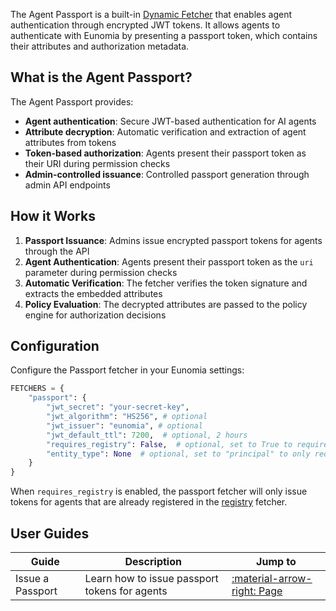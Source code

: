 The Agent Passport is a built-in [Dynamic Fetcher](../index.md) that enables agent authentication through encrypted JWT tokens. It allows agents to authenticate with Eunomia by presenting a passport token, which contains their attributes and authorization metadata.

## What is the Agent Passport?

The Agent Passport provides:

- **Agent authentication**: Secure JWT-based authentication for AI agents
- **Attribute decryption**: Automatic verification and extraction of agent attributes from tokens
- **Token-based authorization**: Agents present their passport token as their URI during permission checks
- **Admin-controlled issuance**: Controlled passport generation through admin API endpoints

## How it Works

1. **Passport Issuance**: Admins issue encrypted passport tokens for agents through the API
2. **Agent Authentication**: Agents present their passport token as the `uri` parameter during permission checks
3. **Automatic Verification**: The fetcher verifies the token signature and extracts the embedded attributes
4. **Policy Evaluation**: The decrypted attributes are passed to the policy engine for authorization decisions

## Configuration

Configure the Passport fetcher in your Eunomia settings:

```python
FETCHERS = {
    "passport": {
        "jwt_secret": "your-secret-key",
        "jwt_algorithm": "HS256", # optional
        "jwt_issuer": "eunomia", # optional
        "jwt_default_ttl": 7200,  # optional, 2 hours
        "requires_registry": False,  # optional, set to True to require agents to be registered
        "entity_type": None  # optional, set to "principal" to only require principals to use the passport
    }
}
```

When `requires_registry` is enabled, the passport fetcher will only issue tokens for agents that are already registered in the [registry](../registry/index.md) fetcher.

## User Guides

| Guide            | Description                                   | Jump to                                          |
| ---------------- | --------------------------------------------- | ------------------------------------------------ |
| Issue a Passport | Learn how to issue passport tokens for agents | [:material-arrow-right: Page](issue_passport.md) |
